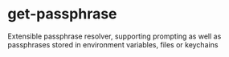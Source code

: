 # get-passphrase
Extensible passphrase resolver, supporting prompting as well as passphrases stored in environment variables, files or keychains
